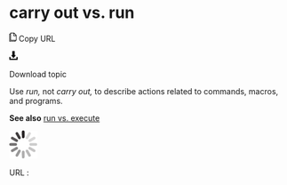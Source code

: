 # carry out vs. run

![Copy URL](media/carry-out-vs-run/Copy.png)
Copy URL

![Download](media/carry-out-vs-run/Download.png)

Download topic

Use *run,* not *carry out,* to describe actions related to commands, macros, and programs. 

**See also** [run vs. execute](https://worldready.cloudapp.net/Styleguide/Read?id=2700&topicid=33512)

![In progress](media/carry-out-vs-run/activity-large.gif)

URL :
